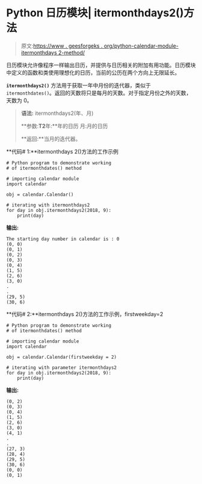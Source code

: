 # Python 日历模块| itermonthdays2()方法

> 原文:[https://www . geesforgeks . org/python-calendar-module-itermonthdays 2-method/](https://www.geeksforgeeks.org/python-calendar-module-itermonthdays2-method/)

日历模块允许像程序一样输出日历，并提供与日历相关的附加有用功能。日历模块中定义的函数和类使用理想化的日历，当前的公历在两个方向上无限延长。

**`itermonthdays2()`** 方法用于获取一年中月份的迭代器，类似于`itermonthdates()`。返回的天数将只是每月的天数。对于指定月份之外的天数，天数为 0。

> **语法:** itermonthdays2(年、月)
> 
> **参数:**T2**年:**年的日历
> 月:月的日历
> 
> **返回:**当月的迭代器。

**代码# 1:**itermonthdays 2()方法的工作示例

```
# Python program to demonstrate working
# of itermonthdates() method

# importing calendar module
import calendar

obj = calendar.Calendar()

# iterating with itermonthdays2
for day in obj.itermonthdays2(2018, 9):
    print(day)
```

**输出:**

```
The starting day number in calendar is : 0
(0, 0)
(0, 1)
(0, 2)
(0, 3)
(0, 4)
(1, 5)
(2, 6)
(3, 0)
.
.
(29, 5)
(30, 6)
```

**代码# 2:**itermonthdays 2()方法的工作示例，firstweekday=2

```
# Python program to demonstrate working
# of itermonthdates() method

# importing calendar module
import calendar

obj = calendar.Calendar(firstweekday = 2)

# iterating with parameter itermonthdays2
for day in obj.itermonthdays2(2018, 9):
    print(day)
```

**输出:**

```
(0, 2)
(0, 3)
(0, 4)
(1, 5)
(2, 6)
(3, 0)
(4, 1)
.
.
(27, 3)
(28, 4)
(29, 5)
(30, 6)
(0, 0)
(0, 1)
```